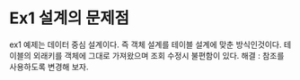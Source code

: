# Ex1 설계의 문제점

ex1 예제는 데이터 중심 설계이다. 즉 객체 설계를 테이블 설계에 맞춘 방식인것이다.
테이블의 외래키를 객체에 그대로 가져왔으며 조회 수정시 불편함이 있다.
해결 : 참조를 사용하도록 변경해 보자.
